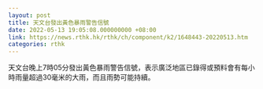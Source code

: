 ```yaml
---
layout: post
title: 天文台發出黃色暴雨警告信號
date: 2022-05-13 19:05:08.000000000 +08:00
link: https://news.rthk.hk/rthk/ch/component/k2/1648443-20220513.htm
categories: rthk
---
```


天文台晚上7時05分發出黃色暴雨警告信號，表示廣泛地區已錄得或預料會有每小時雨量超過30毫米的大雨，而且雨勢可能持續。
